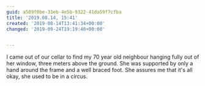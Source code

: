```yaml
---
guid: a589f0be-33eb-4e5b-9322-41da59f7cfba
title: '2019.08.14, 15:41'
created: '2019-08-14T13:41:34+00:00'
changed: '2019-09-24T19:19:40+00:00'


---
```


I came out of our cellar to find my 70 year old neighbour hanging fully out of her window, three meters above the ground. She was supported by only a hand around the frame and a well braced foot. She assures me that it's all okay, she used to be in a circus. 
